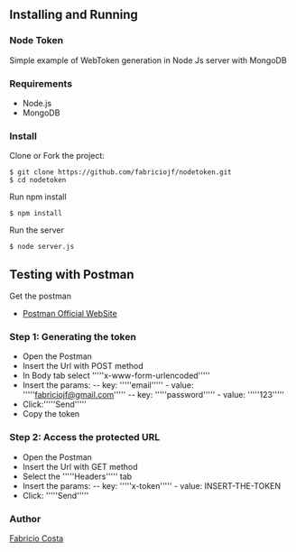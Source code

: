 ## Installing and Running

### Node Token
Simple example of WebToken generation in Node Js server with MongoDB

### Requirements
 - Node.js
 - MongoDB

### Install
Clone or Fork the project: 
```console
$ git clone https://github.com/fabriciojf/nodetoken.git
$ cd nodetoken
```

Run npm install
```console
$ npm install
```

Run the server
```console
$ node server.js
```

## Testing with  Postman

Get the postman 

 - [Postman Official WebSite](https://www.getpostman.com/) 

### Step 1: Generating the token

 - Open the Postman
 - Insert the Url with POST method
 - In Body tab select '''''x-www-form-urlencoded'''''
 - Insert the params:
 -- key: '''''email'''''  - value: '''''fabriciojf@gmail.com'''''
 -- key: '''''password'''''  - value: '''''123'''''
 - Click:'''''Send'''''
 - Copy the token

### Step 2: Access the protected URL

 - Open the Postman
 - Insert the Url with GET method
 - Select the '''''Headers''''' tab
 - Insert the params:
 -- key: '''''x-token''''' - value: INSERT-THE-TOKEN
 - Click: '''''Send'''''

### Author
[Fabricio Costa](http://fabriciojf.com) 